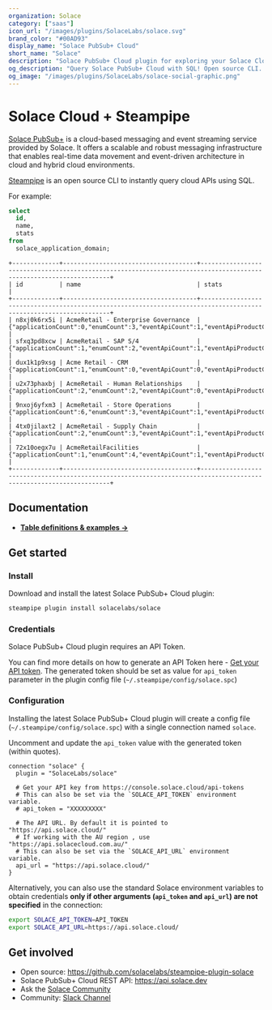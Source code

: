 ```yaml
---
organization: Solace
category: ["saas"]
icon_url: "/images/plugins/SolaceLabs/solace.svg"
brand_color: "#00AD93"
display_name: "Solace PubSub+ Cloud"
short_name: "Solace"
description: "Solace PubSub+ Cloud plugin for exploring your Solace Cloud configuration in depth."
og_description: "Query Solace PubSub+ Cloud with SQL! Open source CLI. No DB required."
og_image: "/images/plugins/SolaceLabs/solace-social-graphic.png"
---
```


# Solace Cloud + Steampipe

[Solace PubSub+](https://www.solace.com) is a cloud-based messaging and event streaming service provided by Solace. It offers a scalable and robust messaging infrastructure that enables real-time data movement and event-driven architecture in cloud and hybrid cloud environments.

[Steampipe](https://steampipe.io) is an open source CLI to instantly query cloud APIs using SQL.

For example:

```sql
select
  id,
  name,
  stats
from
  solace_application_domain;
```

```
+-------------+-------------------------------------+-------------------------------------------------------------------------------------------------------------------+
| id          | name                                | stats                                                                                                             |
+-------------+-------------------------------------+-------------------------------------------------------------------------------------------------------------------+
| n8xj0k6rx5i | AcmeRetail - Enterprise Governance  | {"applicationCount":0,"enumCount":3,"eventApiCount":1,"eventApiProductCount":0,"eventCount":2,"schemaCount":2}    |
| sfxq3pd8xcw | AcmeRetail - SAP S/4                | {"applicationCount":1,"enumCount":2,"eventApiCount":1,"eventApiProductCount":1,"eventCount":8,"schemaCount":26}   |
| dux1k1p9xsg | Acme Retail - CRM                   | {"applicationCount":1,"enumCount":0,"eventApiCount":0,"eventApiProductCount":0,"eventCount":3,"schemaCount":1}    |
| u2x73phaxbj | AcmeRetail - Human Relationships    | {"applicationCount":2,"enumCount":2,"eventApiCount":0,"eventApiProductCount":0,"eventCount":3,"schemaCount":5}    |
| 9nxoj6yfxm3 | AcmeRetail - Store Operations       | {"applicationCount":6,"enumCount":3,"eventApiCount":1,"eventApiProductCount":0,"eventCount":2,"schemaCount":2}    |
| 4tx0jilaxt2 | AcmeRetail - Supply Chain           | {"applicationCount":2,"enumCount":3,"eventApiCount":1,"eventApiProductCount":0,"eventCount":2,"schemaCount":2}    |
| 72x10oegx7u | AcmeRetailFacilities                | {"applicationCount":1,"enumCount":4,"eventApiCount":1,"eventApiProductCount":1,"eventCount":2,"schemaCount":2}    |
+-------------+-------------------------------------+-------------------------------------------------------------------------------------------------------------------+
```

## Documentation

- **[Table definitions & examples →](plugins/solacelabs/solace/tables)**

## Get started

### Install

Download and install the latest Solace PubSub+ Cloud plugin:

```bash
steampipe plugin install solacelabs/solace
```

### Credentials

Solace PubSub+ Cloud plugin requires an API Token.

You can find more details on how to generate an API Token here - [Get your API token](https://docs.solace.com/Cloud/ght_api_tokens.htm). The generated token should be set as value for `api_token` parameter in the plugin config file (`~/.steampipe/config/solace.spc`) 

### Configuration

Installing the latest Solace PubSub+ Cloud plugin will create a config file (`~/.steampipe/config/solace.spc`) with a single connection named `solace`.

Uncomment and update the `api_token` value with the generated token (within quotes).

```hcl
connection "solace" {
  plugin = "SolaceLabs/solace"

  # Get your API key from https://console.solace.cloud/api-tokens
  # This can also be set via the `SOLACE_API_TOKEN` environment variable.
  # api_token = "XXXXXXXXX"

  # The API URL. By default it is pointed to "https://api.solace.cloud/"
  # If working with the AU region , use "https://api.solacecloud.com.au/"
  # This can also be set via the `SOLACE_API_URL` environment variable.
  api_url = "https://api.solace.cloud/"
}
```

Alternatively, you can also use the standard Solace environment variables to obtain credentials **only if other arguments (`api_token` and `api_url`) are not specified** in the connection:

```sh
export SOLACE_API_TOKEN=API_TOKEN
export SOLACE_API_URL=https://api.solace.cloud/
```

## Get involved

- Open source: https://github.com/solacelabs/steampipe-plugin-solace
- Solace PubSub+ Cloud REST API: https://api.solace.dev
- Ask the [Solace Community](https://solace.community)
- Community: [Slack Channel](https://steampipe.io/community/join)
